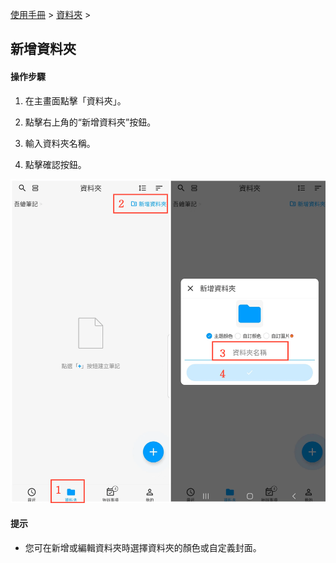 [使用手冊](/dragonnest/drawnote/manual/zh-tw) > [資料夾](/dragonnest/drawnote/manual/zh-tw/folder) >

新增資料夾
---
#### 操作步驟

1. 在主畫面點擊「資料夾」。

2. 點擊右上角的“新增資料夾”按鈕。

3. 輸入資料夾名稱。

4. 點擊確認按鈕。

![](imgs/new_folder.png)

#### 提示
- 您可在新增或編輯資料夾時選擇資料夾的顏色或自定義封面。